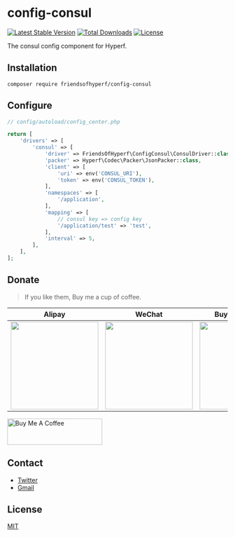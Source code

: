 # config-consul

[![Latest Stable Version](https://img.shields.io/packagist/v/friendsofhyperf/config-consul)](https://packagist.org/packages/friendsofhyperf/config-consul)
[![Total Downloads](https://img.shields.io/packagist/dt/friendsofhyperf/config-consul)](https://packagist.org/packages/friendsofhyperf/config-consul)
[![License](https://img.shields.io/packagist/l/friendsofhyperf/config-consul)](https://github.com/friendsofhyperf/config-consul)

The consul config component for Hyperf.

## Installation

```shell
composer require friendsofhyperf/config-consul
```

## Configure

```php
// config/autoload/config_center.php

return [
    'drivers' => [
        'consul' => [
            'driver' => FriendsOfHyperf\ConfigConsul\ConsulDriver::class,
            'packer' => Hyperf\Codec\Packer\JsonPacker::class,
            'client' => [
                'uri' => env('CONSUL_URI'),
                'token' => env('CONSUL_TOKEN'),
            ],
            'namespaces' => [
                '/application',
            ],
            'mapping' => [
                // consul key => config key
                '/application/test' => 'test',
            ],
            'interval' => 5,
        ],
    ],
];
```

## Donate

> If you like them, Buy me a cup of coffee.

| Alipay | WeChat | Buy Me A Coffee |
|  ----  |  ----  |  ----  |
| <img src="https://hdj.me/images/alipay-min.jpg" width="200" height="200" />  | <img src="https://hdj.me/images/wechat-pay-min.jpg" width="200" height="200" /> | <img src="https://hdj.me/images/bmc_qr.png" width="200" height="200" /> |

<a href="https://www.buymeacoffee.com/huangdijiag" target="_blank"><img src="https://cdn.buymeacoffee.com/buttons/v2/default-yellow.png" alt="Buy Me A Coffee" style="height: 60px !important;width: 217px !important;" ></a>

## Contact

- [Twitter](https://twitter.com/huangdijia)
- [Gmail](mailto:huangdijia@gmail.com)

## License

[MIT](LICENSE)
